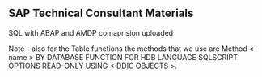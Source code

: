 ## SAP Technical Consultant Materials
SQL with ABAP and AMDP comaprision uploaded 

Note - also for the Table functions the methods that we use are
Method < name > BY DATABASE FUNCTION FOR HDB
                LANGUAGE SQLSCRIPT 
                OPTIONS READ-ONLY
                USING < DDIC OBJECTS >.

